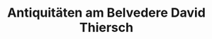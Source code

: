 ---
title: "Antiquitäten am Belvedere David Thiersch"
url: /weimar/antiquitaeten-am-belvedere-david-thiersch/
shop: Antiquitäten
---